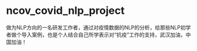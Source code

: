 # ncov_covid_nlp_project
做为NLP方向的一名研发工作者，通过对疫情数据的NLP的分析，给那些NLP初学者做个导入案例，也是个人结合自己所学表示对“抗疫”工作的支持，武汉加油，中国加油！
